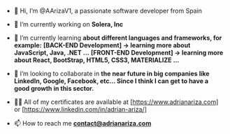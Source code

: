- 👋 Hi, I’m @AArizaV1, a passionate software developer from Spain

- 🔭 I’m currently working on **Solera, Inc**

- 🌱 I’m currently learning **about different languages and frameworks, for example:**
                                **[BACK-END Development] -> learning more about JavaScript, Java, .NET ...**
                                **[FRONT-END Development] -> learning more about React, BootStrap, HTML5, CSS3, MATERIALIZE ...**

- 👯 I’m looking to collaborate in **the near future in big companies like LinkedIn, Google, Facebook, etc... Since I think I can get to have a good growth in this sector.**

- 👨‍💻 All of my certificates are available at [https://www.adrianariza.com] or [https://www.linkedin.com/in/adrian-ariza/]

- 📫 How to reach me **contact@adrianariza.com**







<!---
AArizaV1/AArizaV1 is a ✨ special ✨ repository because its `README.md` (this file) appears on your GitHub profile.
You can click the Preview link to take a look at your changes.
--->
